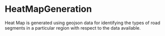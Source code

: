 # HeatMapGeneration
Heat Map is generated using geojson data for identifying the types of road segments in a particular region with respect to the data available.
